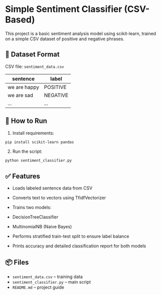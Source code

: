 # Simple Sentiment Classifier (CSV-Based)

This project is a basic sentiment analysis model using scikit-learn, trained on a simple CSV dataset of positive and negative phrases.

## 📝 Dataset Format

CSV file: `sentiment_data.csv`

| sentence               | label     |
|------------------------|-----------|
| we are happy           | POSITIVE  |
| we are sad             | NEGATIVE  |
| ...                    | ...       |

## 🚀 How to Run

1. Install requirements:
```bash
pip install scikit-learn pandas
```

2. Run the script:
```bash
python sentiment_classifier.py
```

## ✅ Features

- Loads labeled sentence data from CSV

- Converts text to vectors using TfidfVectorizer

- Trains two models:

- DecisionTreeClassifier

- MultinomialNB (Naive Bayes)

- Performs stratified train-test split to ensure label balance

- Prints accuracy and detailed classification report for both models

## 📦 Files

- `sentiment_data.csv` – training data
- `sentiment_classifier.py` – main script
- `README.md` – project guide

